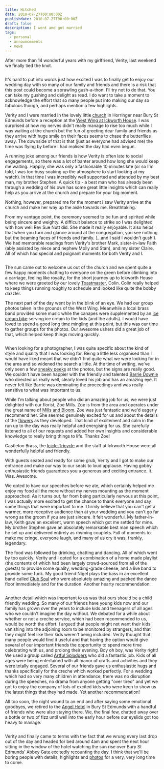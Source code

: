 ```yaml
---
title: Hitched
date: 2010-07-27T00:00:00Z
publishdate: 2010-07-27T00:00:00Z
draft: false
description: I went and got married
tags:
  - personal
  - announcements
  - news
---
```


After more than 14 wonderful years with my girlfriend, Verity, last weekend we finally tied the knot.

<img src="/images/hitched-beam.jpeg" alt="">




<p>It's hard to put into words just how excited I was to finally get to enjoy our wedding day with so many of our family and friends and there is a risk that this post could become a sprawling gush-a-thon. I'll try not to do that. You can take my gushing and delight as read. I do want to take a moment to acknowledge the effort that so many people put into making our day so fabulous though, and perhaps mention a few highlights.</p>

<p>Verity and I were married in the lovely little <a href="http://www.flickr.com/photos/psd/4804940489/in/set-72157624404129727/" title="St Leonard's on Flickr - Photo Sharing!">church</a> in Horringer near Bury St Edmunds before a reception at the <a href="http://www.ickworthwestwing.co.uk/" title="The West Wing at Ickworth">West Wing at Ickworth House</a>. I was surprised at how my nerves didn't really manage to rise too much while I was waiting at the church but the fun of greeting dear family and friends as they arrive with huge smile on their faces seems to chase the butterflies away. The downside of that is that (just as everyone had advised me) the time was flying by before I had realised the day had even begun.</p>

<p>A running joke among our friends is how Verity is often late to social engagements, so there was a lot of banter around how long she would keep me waiting. Happily, she was only a fashionable 10 minutes late (or so I'm told, I was too busy soaking up the atmosphere to start looking at my watch). In that time I was incredibly well supported and attended by my best man, my brother Stephen.  A quick tip - a best man who has already been through a wedding of his own has some great little insights which can really help as you arrive at the church and prepare for your big moment.</p>

<p>Nothing, however, prepared me for the moment I saw Verity arrive at the church and make her way up the aisle towards me. Breathtaking.</p>

<p>From my vantage point, the ceremony seemed to be fun and spirited while being sincere and weighty. A difficult balance to strike so I was delighted with how well Rev Sue Nutt did. She made it really enjoyable. It also helps that when you turn and glance around at the congregation, you see nothing but the beaming faces of friends and family. (...and I said I wouldn't gush!). We had memorable readings from Verity's brother Mark, sister-in-law Faith (ably assisted by niece and nephew Molly and Stan), and my sister Claire. All of which had special and poignant moments for both Verity and I.</p>

<figure><img alt="" src="/images/hitched-leaving.jpeg" /></figure>

<p>The sun came out to welcome us out of the church and we spent quite a few happy moments chatting to everyone on the green before climbing into a carriage, feeling like royalty, for the short journey up to Ickworth House where we were greeted by our lovely <a href="http://www.flickr.com/photos/psd/4804975779/in/photostream/" title="Master of the Toast on Flickr">Toastmaster</a>, Colin.  Colin really helped to keep things running roughly to schedule and looked like quite the bobby dazzler.</p>

<p>The next part of the day went by in the blink of an eye.  We had our group photos taken in the grounds of the West Wing. Meanwhile a local brass band provided some music while the canapes were supplemented by an <a href="http://www.icicletricycle.co.uk/" title="Icicle Tricycle">ice cream bike</a> serving ice cream to the kids (and the adults).  I would have loved to spend a good long time mingling at this point, but this was our time to gather groups for the photos. Our awesome ushers did a great job of that, which helped keep things moving quickly.</p>

<figure><img alt="" src="/images/hitched-groomsmen.jpeg" /></figure>


<p>When looking for a photographer, I was quite specific about the kind of style and quality that I was looking for.  Being a little less organised than I would have liked meant that we didn't find quite what we were looking for in the area and so widened the search a little. At the time of writing, we've only seen a few <a href="http://www.barriedownie.com/index.php/wedding-photography/verity-phils-wedding-at-ickworth-house-suffolk/" title="Verity &amp; Phil&rsquo;s wedding at Ickworth House Suffolk &raquo; wedding and portrait photographer London, Sussex, Surrey, Hampshire">sneaky peeks</a> at the photos, but the signs are really good. We couldn't have been happier with the friendly and talented <a href="http://www.barriedownie.com/" title="Barrie Downie photography">Barrie Downie</a> who directed us really well, clearly loved his job and has an amazing eye.  It never felt like Barrie was dominating the proceedings and was really sensitive to what was important to us.</p>

<p>While I'm talking about people who did an amazing job for us, we were just delighted with our florist, Zoe Mills. Zoe is from the area and operates under the great name of <a href="http://millsandbloom.com/" title="Mills and Bloom - Florists based in Diss, Norfolk, UK">Mills and Bloom</a>.  Zoe was just fantastic and we'd eagerly recommend her. She seemed genuinely excited for us and about the details of the <a href="http://www.flickr.com/photos/psd/4805581012/in/set-72157624404129727/" title="Bouquet on Flickr">flowers</a> as they developed.  That kind of excitement and calm in the run up to the day was really helpful and energising for us.  She carefully listened to all of our requests and added her own insights and considerable knowledge to really bring things to life. Thanks Zoe!</p>

<p>Castleton Brass, the <a href="http://www.icicletricycle.co.uk/" title="Icicle Tricycle">Icicle Tricycle</a> and the staff at Ickworth House were all wonderfully helpful and friendly.</p>

<p>With guests seated and ready for some grub, Verity and I got to make our entrance and make our way to our seats to loud applause.  Having gobby enthusiastic friends guarantees you a generous and exciting entrance. It. Was. Awesome.</p>

<p>We opted to have our speeches before we ate, which certainly helped me enjoy my food all the more without my nerves mounting as the moment approached. As it turns out, far from being particularly nervous at this point, I was actually more excited to get the chance to thank everyone and say some things that were important to me.  I firmly believe that you can't get a warmer, more receptive audience than at your wedding and you can't go far wrong as the groom if you are just sincere. It felt wonderful.  My father-in-law, Keith gave an excellent, warm speech which got me settled for mine. My brother Stephen gave an absolutely remarkable best man speech which he set up and delivered entirely as rhyming couplets. Full of moments to make me cringe, everyone laugh, and many of us cry it was, frankly, legendary.</p>

<p>The food was followed by drinking, chatting and dancing. All of which went by too quickly. Verity and I opted for a combination of a home made playlist (the contents of which had been largely crowd-sourced from all of the guests) to provide some quality, wedding-grade cheese, and a live band to provide some funk.  My good friend Nigel plays the bass in an excellent band called <a href="http://www.clubsoulband.com/" title="Club Soul // London's hottest Funk / Soul / Jazz act for your event">Club Soul</a> who were absolutely amazing and packed the dance floor immediately and for the duration. Another hearty recommendation.</p>

<figure><img alt="" src="/images/hitched-dancing.jpeg" /></figure>

<p>Another detail which was important to us was that ours should be a child friendly wedding. So many of our friends have young kids now and our family has grown over the years to include kids and teenagers of all ages who we couldn't imagine the day without. We debated for a while about whether or not a creche service, which had been recommended to us, would be worth the effort. I argued that people might not want their kids vanishing into the adjoining room to be monitored by strangers, and that they might feel like their kids weren't being included. Verity thought that many people would find it useful and that having the option would give several of our important friends the opportunity to spend more time celebrating with us, and prolong their evening.  Boy oh boy, was Verity right!  We used a group called <a href="http://www.artfullsplodgers.com/award-winning-creche.html" title="A totally stress free wedding with a creche from Artfull Splodgers">Artful Splodgers</a> who did a fantastic job. Kids of all ages were being entertained with all manor of crafts and activities and they were totally engaged. Several of our friends gave us enthusiastic hugs and thanks specifically for the creche which worked perfectly. For a wedding which had so very many children in attendance, there was no disruption during the speeches, no drama from anyone getting "over tired" and yet we got to enjoy the company of lots of excited kids who were keen to show us the latest things that they had made. Yet another recommendation!</p>

<p>All too soon, the night wound to an end and after saying some emotional goodbyes, we retired to the <a href="http://www.theangel.co.uk/" title="The Angel Hotel, Suffolk">Angel Hotel</a> in Bury St Edmunds with a handful of friends who were also staying there. We, the final few, chatted away over a bottle or two of fizz until well into the early hour before our eyelids got too heavy to manage.</p>

<figure><img alt="" src="/images/hitched-sunrise.jpeg" /></figure>

<p>Verity and finally came to terms with the fact that we wrung every last drop out of the day and headed for bed around 4am and spent the next hour sitting in the window of the hotel watching the sun rise over Bury St Edmunds' Abbey Gate excitedly recounting the day. I think that we'll be boring people with details, highlights and <a href="http://www.flickr.com/photos/tags/pvwed/" title="Flickr photos tagged 'pvwed'">photos</a> for a very, very long time to come.</p>

<figure><img alt="" src="/images/hitched-pose.png" /></figure>






